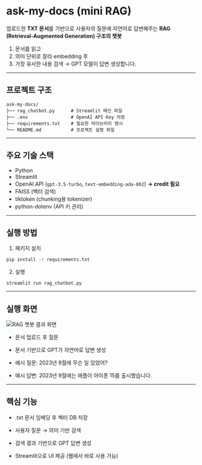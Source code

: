 # ask-my-docs (mini RAG)

업로드한 **TXT 문서**를 기반으로 사용자의 질문에 자연어로 답변해주는 **RAG (Retrieval-Augmented Generation) 구조의 챗봇**

1. 문서를 읽고  
2. 의미 단위로 잘라 embedding 후  
3. 가장 유사한 내용 검색 → GPT 모델이 답변 생성합니다.

---

## 프로젝트 구조
```
ask-my-docs/
├── rag_chatbot.py      # Streamlit 메인 파일
├── .env                # OpenAI API Key 저장
├── requirements.txt    # 필요한 라이브러리 명시
└── README.md           # 프로젝트 설명 파일
```


---

## 주요 기술 스택
- Python
- Streamlit
- OpenAI API (`gpt-3.5-turbo`, `text-embedding-ada-002`) **→  credit 필요**
- FAISS (벡터 검색)
- tiktoken (chunking용 tokenizer)
- python-dotenv (API 키 관리)

---

## 실행 방법
1. 패키지 설치
```bash
pip install -r requirements.txt
```

2. 실행
```
streamlit run rag_chatbot.py
```

---
## 실행 화면

![RAG 챗봇 결과 화면](/Users/koallako/김민정/ask-my-docs/data_img/result01.png)

- 문서 업로드 후 질문

- 문서 기반으로 GPT가 자연어로 답변 생성

- 예시 질문: 2023년 9월에 무슨 일 있었어?

- 예시 답변: 2023년 9월에는 애플이 아이폰 15를 출시했습니다.

---
## 핵심 기능

- .txt 문서 임베딩 후 벡터 DB 저장

- 사용자 질문 → 의미 기반 검색

- 검색 결과 기반으로 GPT 답변 생성

- Streamlit으로 UI 제공 (웹에서 바로 사용 가능)

